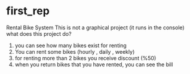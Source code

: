 # first_rep
Rental Bike System
This is not a graphical project (it runs in the console)
what does this project do?
1. you can see how many bikes exist for renting
2. You can rent some bikes (hourly , daily , weekly)
4. for renting more than 2 bikes you receive discount (%50)
5. when you return bikes that you have rented, you can see the bill
